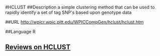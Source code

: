 #HCLUST
##Description
a simple clustering method that can be used to rapidly identify a set of tag SNP's based upon genotype data

##URL
http://wpicr.wpic.pitt.edu/WPICCompGen/hclust/hclust.htm

##Language
R


## [Reviews on HCLUST](https://github.com/gaow/genetic-analysis-software/issues/230)